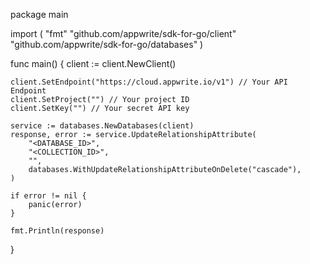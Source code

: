 package main

import (
    "fmt"
    "github.com/appwrite/sdk-for-go/client"
    "github.com/appwrite/sdk-for-go/databases"
)

func main() {
    client := client.NewClient()

    client.SetEndpoint("https://cloud.appwrite.io/v1") // Your API Endpoint
    client.SetProject("") // Your project ID
    client.SetKey("") // Your secret API key

    service := databases.NewDatabases(client)
    response, error := service.UpdateRelationshipAttribute(
        "<DATABASE_ID>",
        "<COLLECTION_ID>",
        "",
        databases.WithUpdateRelationshipAttributeOnDelete("cascade"),
    )

    if error != nil {
        panic(error)
    }

    fmt.Println(response)
}
